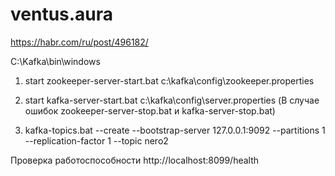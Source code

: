 # ventus.aura
https://habr.com/ru/post/496182/

C:\Kafka\bin\windows
1. start zookeeper-server-start.bat c:\kafka\config\zookeeper.properties 
2. start kafka-server-start.bat c:\kafka\config\server.properties 
(В случае ошибок zookeeper-server-stop.bat и kafka-server-stop.bat)

3. kafka-topics.bat --create --bootstrap-server 127.0.0.1:9092 --partitions 1 --replication-factor 1 --topic nero2

Проверка работоспособности
http://localhost:8099/health